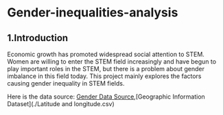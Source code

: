 # Gender-inequalities-analysis

## 1.Introduction

Economic growth has promoted widespread social attention to STEM. Women are  willing to enter the STEM field increasingly and have begun to play important roles in the STEM, but there is a problem about gender imbalance in this field today. This project mainly explores the factors causing gender inequality in STEM fields.

Here is the data source: [Gender Data Source](./gender.csv),[Geographic Information Dataset](./Latitude and longitude.csv) 
